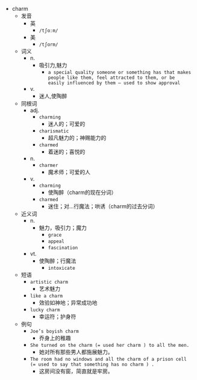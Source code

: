 - charm
  - 发音
    - 英
      - `/tʃɑːm/`
    - 美
      - `/tʃɑrm/`
  - 词义
    - n.
      - 吸引力,魅力
        - `a special quality someone or something has that makes people like them, feel attracted to them, or be easily influenced by them – used to show approval`
    - v.
      - 迷人,使陶醉
  - 同根词
    - adj.
      - `charming`
        - 迷人的；可爱的
      - `charismatic`
        - 超凡魅力的；神赐能力的
      - `charmed`
        - 着迷的；喜悦的
    - n.
      - `charmer`
        - 魔术师；可爱的人
    - v.
      - `charming`
        - 使陶醉（charm的现在分词）
      - `charmed`
        - 迷住；对…行魔法；哄诱（charm的过去分词）
  - 近义词
    - n.
      - 魅力，吸引力；魔力
        - `grace`
        - `appeal`
        - `fascination`
    - vt.
      - 使陶醉；行魔法
        - `intoxicate`
  - 短语
    - `artistic charm`
      - 艺术魅力 
    - `like a charm`
      - 效验如神地；异常成功地 
    - `lucky charm`
      - 幸运符；护身符 
  - 例句
    - `Joe’s boyish charm`
      - 乔身上的稚趣
    - `She turned on the charm (= used her charm ) to all the men.`
      - 她对所有那些男人都施展魅力。
    - `The room had no windows and all the charm of a prison cell (= used to say that something has no charm ) .`
      - 这房间没有窗，简直就是牢房。

